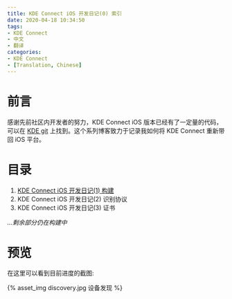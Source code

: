 ```yaml
---
title: KDE Connect iOS 开发日记(0) 索引
date: 2020-04-18 10:34:50
tags:
- KDE Connect
- 中文
- 翻译
categories:
- KDE Connect
- [Translation, Chinese]
---
```


# 前言

感谢先前社区内开发者的努力，KDE Connect iOS 版本已经有了一定量的代码，可以在 [KDE git](https://cgit.kde.org/scratch/yangqiao/kdeconnect-ios.git/) 上找到。这个系列博客致力于记录我如何将 KDE Connect 重新带回 iOS 平台。

# 目录

1. [KDE Connect iOS 开发日记(1) 构建](/2020/04/18/KDEConnect-iOS-dev-dairy-ZHCN-1/)
2. KDE Connect iOS 开发日记(2) 识别协议
2. KDE Connect iOS 开发日记(3) 证书


*...剩余部分仍在构建中*

# 预览

在这里可以看到目前进度的截图:

{% asset_img discovery.jpg 设备发现 %}
